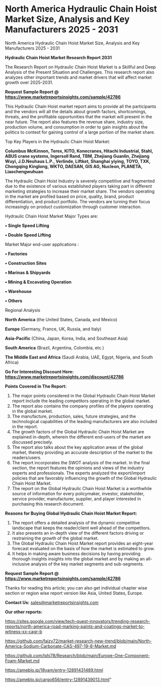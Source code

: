# North America Hydraulic Chain Hoist Market Size, Analysis and Key Manufacturers 2025 - 2031
North America Hydraulic Chain Hoist Market Size, Analysis and Key Manufacturers 2025 - 2031

<strong>Hydraulic Chain Hoist Market Research Report 2031</strong>

The Research Report on Hydraulic Chain Hoist Market is a Skillful and Deep Analysis of the Present Situation and Challenges. This research report also analyzes other important trends and market drivers that will affect market growth over 2025-2031.

<strong>Request Sample Report @ <a href=https://www.marketreportsinsights.com/sample/42786>https://www.marketreportsinsights.com/sample/42786</a></strong>

This Hydraulic Chain Hoist market report aims to provide all the participants and the vendors will all the details about growth factors, shortcomings, threats, and the profitable opportunities that the market will present in the near future. The report also features the revenue share, industry size, production volume, and consumption in order to gain insights about the politics to contest for gaining control of a large portion of the market share.

Top Key Players in the Hydraulic Chain Hoist Market:

<strong>Columbus McKinnon, Terex, KITO, Konecranes, Hitachi Industrial, Stahl, ABUS crane systems, Ingersoll Rand, TBM, Zhejiang Guanlin, Zhejiang Wuyi, J.D.Neuhaus L.P., Verlinde, Liftket, Shanghai yiying, TOYO, TXK, Chongqing Kinglong, WKTO, DAESAN, GIS AG, Nucleon, PLANETA, Liaochengwuhuan</strong>

The Hydraulic Chain Hoist Industry is severely competitive and fragmented due to the existence of various established players taking part in different marketing strategies to increase their market share. The vendors operating in the market are profiled based on price, quality, brand, product differentiation, and product portfolio. The vendors are turning their focus increasingly on product customization through customer interaction.

Hydraulic Chain Hoist Market Major Types are:

<strong>•  Single Speed Lifting

•  Double Speed Lifting</strong>

Market Major end-user applications :

<strong>•  Factories

•  Construction Sites

•  Marinas & Shipyards

•  Mining & Excavating Operation

•  Warehouse

•  Others</strong>

Regional Analysis

</u><strong><b>North America</b></strong> (the United States, Canada, and Mexico)

<strong><b>Europe </b></strong>(Germany, France, UK, Russia, and Italy)

<strong><b>Asia-Pacific</b></strong> (China, Japan, Korea, India, and Southeast Asia)

<strong><b>South America</b></strong> (Brazil, Argentina, Colombia, etc.)

<strong><b>The Middle East and Africa</b></strong> (Saudi Arabia, UAE, Egypt, Nigeria, and South Africa)

<strong>Go For Interesting Discount Here: <a href=https://www.marketreportsinsights.com/discount/42786>https://www.marketreportsinsights.com/discount/42786</a></strong>

<strong>Points Covered in The Report:</strong>
<ol>
  <li>The major points considered in the Global Hydraulic Chain Hoist Market report include the leading competitors operating in the global market.</li>
  <li>The report also contains the company profiles of the players operating in the global market.</li>
  <li>The manufacture, production, sales, future strategies, and the technological capabilities of the leading manufacturers are also included in the report.</li>
  <li>The growth factors of the Global Hydraulic Chain Hoist Market are explained in-depth, wherein the different end-users of the market are discussed precisely.</li>
  <li>The report also talks about the key application areas of the global market, thereby providing an accurate description of the market to the readers/users.</li>
  <li>The report incorporates the SWOT analysis of the market. In the final section, the report features the opinions and views of the industry experts and professionals. The experts analyzed the export/import policies that are favorably influencing the growth of the Global Hydraulic Chain Hoist Market.</li>
  <li>The report on the Global Hydraulic Chain Hoist Market is a worthwhile source of information for every policymaker, investor, stakeholder, service provider, manufacturer, supplier, and player interested in purchasing this research document.</li>
</ol>
<strong>Reasons for Buying Global Hydraulic Chain Hoist Market Report:</strong>

<ol>
  <li>The report offers a detailed analysis of the dynamic competitive landscape that keeps the reader/client well ahead of the competitors.</li>
  <li>It also presents an in-depth view of the different factors driving or restraining the growth of the global market.</li>
  <li>The Global Hydraulic Chain Hoist Market report provides an eight-year forecast evaluated on the basis of how the market is estimated to grow.</li>
  <li>It helps in making aware business decisions by having providing thorough insights insights into the global market and by making an all-inclusive analysis of the key market segments and sub-segments.</li>
</ol>
<strong>Request Sample Report @ <a href=https://www.marketreportsinsights.com/sample/42786>https://www.marketreportsinsights.com/sample/42786</a></strong>


Thanks for reading this article; you can also get individual chapter wise section or region wise report version like Asia, United States, Europe.

<strong>Contact Us:</strong>
sales@marketreportsinsights.com

<strong>Our other reports:</strong>

<a href=https://sites.google.com/view/tech-quest-innovators/trending-research-reports/north-america-road-marking-paints-and-coatings-market-to-witness-xx-cagr-b>https://sites.google.com/view/tech-quest-innovators/trending-research-reports/north-america-road-marking-paints-and-coatings-market-to-witness-xx-cagr-b</a>

<a href=https://github.com/faizy72/market-research-new-trend/blob/main/North-America-Sodium-Carbonate-CAS-497-19-8-Market.md>https://github.com/faizy72/market-research-new-trend/blob/main/North-America-Sodium-Carbonate-CAS-497-19-8-Market.md</a>

<a href=https://github.com/Ishi78/Research/blob/main/Europe-One-Component-Foam-Market.md>https://github.com/Ishi78/Research/blob/main/Europe-One-Component-Foam-Market.md</a>

<a href=https://ameblo.jp/18yam/entry-12891431489.html>https://ameblo.jp/18yam/entry-12891431489.html</a>

<a href=https://ameblo.jp/cargo656/entry-12891439013.html>https://ameblo.jp/cargo656/entry-12891439013.html</a>"

